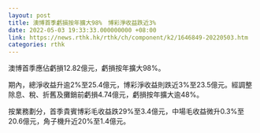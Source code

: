 ```yaml
---
layout: post
title: 澳博首季虧損按年擴大98%　博彩淨收益跌近3%
date: 2022-05-03 19:33:33.000000000 +08:00
link: https://news.rthk.hk/rthk/ch/component/k2/1646849-20220503.htm
categories: rthk
---
```


澳博首季應佔虧損12.82億元，虧損按年擴大98%。

期內，總淨收益升逾2%至25.4億元，博彩淨收益則跌近3%至23.5億元。經調整除息、稅、折舊及攤銷前虧損4.74億元，虧損按年擴大逾48%。

按業務劃分，首季貴賓博彩毛收益跌29%至3.4億元，中場毛收益微升0.3%至20.6億元，角子機升近20%至1.4億元。
